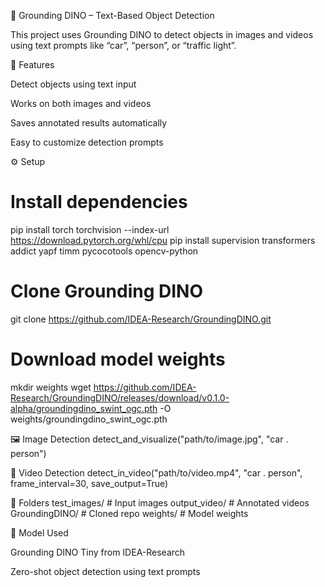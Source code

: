 🦒 Grounding DINO – Text-Based Object Detection

This project uses Grounding DINO to detect objects in images and videos using text prompts like “car”, “person”, or “traffic light”.

🚀 Features

Detect objects using text input

Works on both images and videos

Saves annotated results automatically

Easy to customize detection prompts

⚙️ Setup
# Install dependencies
pip install torch torchvision --index-url https://download.pytorch.org/whl/cpu
pip install supervision transformers addict yapf timm pycocotools opencv-python

# Clone Grounding DINO
git clone https://github.com/IDEA-Research/GroundingDINO.git

# Download model weights
mkdir weights
wget https://github.com/IDEA-Research/GroundingDINO/releases/download/v0.1.0-alpha/groundingdino_swint_ogc.pth -O weights/groundingdino_swint_ogc.pth

🖼️ Image Detection
detect_and_visualize("path/to/image.jpg", "car . person")

🎥 Video Detection
detect_in_video("path/to/video.mp4", "car . person", frame_interval=30, save_output=True)

📁 Folders
test_images/       # Input images
output_video/      # Annotated videos
GroundingDINO/     # Cloned repo
weights/           # Model weights

🧠 Model Used

Grounding DINO Tiny from IDEA-Research

Zero-shot object detection using text prompts
